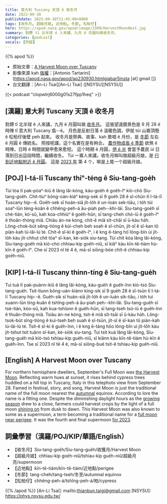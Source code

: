 ```yaml
---
title: 意大利 Tuscany 天頂 ê 收冬月
date: 2023-09-30
publishdate: 2023-09-30T11:45:00+0800
tags: [收冬月, 超級月娘, 近地點, 冬節, 松柏仔]
hero: https://apod.nasa.gov/apod/image/2309/HarvestMoonNest.jpg
summary: 對蹛 tī 北半球 ê 人來講，九月 ê 月圓叫做收冬月。
categories: [podcast]
vocals: [阿錕]
---
```


{{% apod %}}

- 原始文章：[A Harvest Moon over Tuscany](https://apod.nasa.gov/apod/ap230930.html)
- 影像來源 kah [版權][copyright]：[Antonio Tartarini](https://apod.nasa.gov/apod/ap230930.htmlgiabar5insta [at] gmail [])
- 台文翻譯：[An-Li Tsai][An-Li Tsai] ([NSYSU][NSYSU])

{{< podcast "clopwtrj6000g01s27fpp1heq" >}}

## [漢羅] 意大利 Tuscany 天頂 ê 收冬月
對蹛 tī 北半球 ê 人來講，九月 ê 月圓叫做 [收冬月][the Harvest Moon]。
這張望遠鏡景色是 9 月 28 ê 時陣 tī 意大利 Tuscany 翕--ê。
月色是反射日落 ê 溫暖色調，伊就 tùi 山崙頂懸 ê 松柏仔後壁 peh 起來。
收冬月是祭典、故事、kah 歌唱 ê 月份，是 [冬節][autumnal] 左右 ê 月圓 ê 傳統名。
照按呢講，這个名實在是有夠合。
[農作物成長 ê 季節][growing season] 欲煞 ê 時陣，日時 ê 時間就變甲愈來愈短。
這个時期 ê 月圓，[伊 ê 光][shining on] 會當予農民 ùi 日落到日出這段時間，繼續收冬。
Tùi 一寡人來講，收冬月嘛叫做超級月娘，是 [行到近地點附近 ê 月圓][full moon near perigee]。
這是 [2023 年][for 2023] 第 4 个，嘛是上尾一个超級月娘。

## [POJ] I-tá-lī Tuscany thiⁿ-téng ê Siu-tang-goe̍h
Tùi tòa tī pak-pòaⁿ-kiû ê lâng lâi-kóng, káu-goe̍h ê goe̍h-îⁿ kiò-chò Siu-tang-goe̍h.
Chit-tiuⁿ bōng-oán-kiàⁿ kéng-sek sī 9 goe̍h 28 ê sî-chūn tī I-tá-lī Tuscany hip--ê.
Goe̍h-sek sī hoán-siā ji̍t-lo̍h ê un-loán sek-tiāu, i to̍h tùi soaⁿ-lūn téng-koân ê chhêng-peh-á āu-piah peh--khí-lâi.
Siu-tang-goe̍h sī chè-tián, kò͘-sū, kah koa-chhiùⁿ ê goe̍h-hūn, sī tang-cheh chó-iū ê goe̍h-îⁿ ê thoân-thóng miâ.
Chiàu án-ne kóng, chit-ê miâ si̍t-chāi sī ū-kàu ha̍h.
Lông-chok-bu̍t sêng-tióng ê kùi-cheh beh soah ê sî-chūn, ji̍t-sî ê sî-kan tō piàn-kah lú-lâi-lú té.
Chit-ê sî-ki ê goe̍h-îⁿ, i ê kng ē-tàng hō͘ lông-bîn ùi ji̍t-lo̍h kàu ji̍t-chhut chit tōaⁿ sî-kan, kè-sio̍k siu-tang.
Tùi chi̍t kóa lâng lâi-kóng, Siu-tang-goe̍h mā kiò-chò chhiau-kip goe̍h-niû, sī kiâⁿ kàu kīn-tē-tiám hù-kīn ê goe̍h-îⁿ.
Che sī 2023 nî tē 4 ê, mā-sī siōng-bóe chi̍t-ê chhiau-kip goe̍h-niû.

## [KIP] I-tá-lī Tuscany thinn-tíng ê Siu-tang-gue̍h
Tuì tuà tī pak-puànn-kiû ê lâng lâi-kóng, káu-gue̍h ê gue̍h-înn kiò-tsò Siu-tang-gue̍h.
Tsit-tiunn bōng-uán-kiànn kíng-sik sī 9 gue̍h 28 ê sî-tsūn tī I-tá-lī Tuscany hip--ê.
Gue̍h-sik sī huán-siā ji̍t-lo̍h ê un-luán sik-tiāu, i to̍h tuì suann-lūn tíng-kuân ê tshîng-peh-á āu-piah peh--khí-lâi.
Siu-tang-gue̍h sī tsè-tián, kòo-sū, kah kua-tshiùnn ê gue̍h-hūn, sī tang-tseh tsó-iū ê gue̍h-înn ê thuân-thóng miâ.
Tsiàu án-ne kóng, tsit-ê miâ si̍t-tsāi sī ū-kàu ha̍h.
Lông-tsok-bu̍t sîng-tióng ê kuì-tseh beh suah ê sî-tsūn, ji̍t-sî ê sî-kan tō piàn-kah lú-lâi-lú té.
Tsit-ê sî-ki ê gue̍h-înn, i ê kng ē-tàng hōo lông-bîn uì ji̍t-lo̍h kàu ji̍t-tshut tsit tuānn sî-kan, kè-sio̍k siu-tang.
Tuì tsi̍t kuá lâng lâi-kóng, Siu-tang-gue̍h mā kiò-tsò tshiau-kip gue̍h-niû, sī kiânn kàu kīn-tē-tiám hù-kīn ê gue̍h-înn.
Tse sī 2023 nî tē 4 ê, mā-sī siōng-bué tsi̍t-ê tshiau-kip gue̍h-niû.

## [English] A Harvest Moon over Tuscany
For northern hemisphere dwellers, September's Full Moon was [the Harvest Moon][the Harvest Moon].
Reflecting warm hues at sunset, it rises behind cypress trees huddled on a hill top in Tuscany, Italy in this telephoto view from September 28.
Famed in festival, story, and song, Harvest Moon is just the traditional name of the full moon nearest the [autumnal][autumnal] equinox.
According to lore the name is a fitting one.
Despite the diminishing daylight hours as the [growing season][growing season] drew to a close, farmers could harvest crops by the light of a full moon [shining on][shining on] from dusk to dawn.
This Harvest Moon was also known to some as a supermoon, a term becoming a traditional name for a [full moon near perigee][full moon near perigee].
It was the fourth and final supermoon [for 2023][for 2023].

## 詞彙學習（漢羅/POJ/KIP/華語/English）
- 【收冬月】Siu-tang-goe̍h/Siu-tang-gue̍h/收獲月/Harvest Moon
- 【超級月娘】chhiau-kip goe̍h-niû/tshiau-kip gue̍h-niû/超級月亮/supermoon
- 【近地點】kīn-tē-tiám/kīn-tē-tiám/近地點/perigee
- 【冬節】tang-cheh/tang-tseh/冬至/autumnal equinox
- 【松柏仔】chhêng-peh-á/tshîng-peh-á/柏/cypress

{{% /apod %}}
[An-Li Tsai]: mailto:thianbun.taigi@gmail.com
[NSYSU]: https://phys.nsysu.edu.tw/

[copyright]: https://apod.nasa.gov/apod/fap/lib/about_apod.html#srapply
[License]: https://creativecommons.org/licenses/by/2.0/

[the Harvest Moon]:https://earthsky.org/astronomy-essentials/harvest-moon-2/
[autumnal]:https://en.wikipedia.org/wiki/Mid-Autumn_Festival
[growing season]:https://www.instagram.com/p/CxyAMAOseA0/?img_index=1
[shining on]:https://en.wikipedia.org/wiki/Shine_On,_Harvest_Moon
[full moon near perigee]:https://solarsystem.nasa.gov/news/922/what-is-a-supermoon/
[for 2023]:https://earthsky.org/astronomy-essentials/what-is-a-supermoon/
